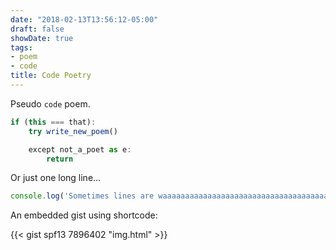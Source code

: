 ```yaml
---
date: "2018-02-13T13:56:12-05:00"
draft: false
showDate: true
tags:
- poem
- code
title: Code Poetry
---
```


Pseudo `code` poem.

```js
if (this === that):
    try write_new_poem()

    except not_a_poet as e:
        return
```

Or just one long line...

```js
console.log('Sometimes lines are waaaaaaaaaaaaaaaaaaaaaaaaaaaaaaaaaaaaaaay toooooooooooooooooooo looooooooooooooooooooooooooooooong')
```

An embedded gist using shortcode:

{{< gist spf13 7896402 "img.html" >}}